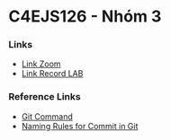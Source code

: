 # C4EJS126 - Nhóm 3

### Links
- [Link Zoom](https://mines.zoom.us/j/99706387457?pwd=OTJyS1duS3U1c25mck8yOTgrNEVDZz09&fbclid=IwAR2mCmFYqKtXqxtxIDZv9KN2R8YtgOjJsOr3VVLC57W4cemJRRuI4EYEws0)
- [Link Record LAB](https://link.itrum.org/C4E_NHOM3)


### Reference Links
- [Git Command](https://rogerdudler.github.io/git-guide/index.vi.html)
- [Naming Rules for Commit in Git](https://viblo.asia/p/dat-ten-commit-message-sao-cho-tinh-nghia-anh-em-chac-chan-ben-lau-OeVKBM605kW)
